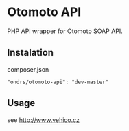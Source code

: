 Otomoto API
==============

PHP API wrapper for Otomoto SOAP API.

Instalation
-----

composer.json

    "ondrs/otomoto-api": "dev-master"

Usage
-----

see http://www.vehico.cz
